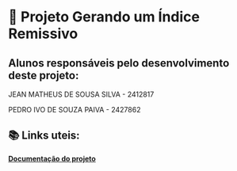 # 📎 Projeto Gerando um Índice Remissivo

## Alunos responsáveis pelo desenvolvimento deste projeto:

JEAN MATHEUS DE SOUSA SILVA - 2412817

PEDRO IVO DE SOUZA PAIVA - 2427862

## 📚 Links uteis:
**[Documentação do projeto]([https://conversor-de-moedas-iota.vercel.app/](https://docs.google.com/document/d/1f0UAZfbr_hL1ToLPt4GDydXWtvWtkop4bRLUHB1uGEU/edit?usp=sharing))**
